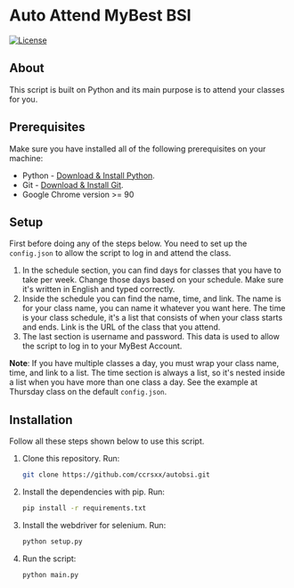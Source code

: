 # Auto Attend MyBest BSI

[![License](https://img.shields.io/badge/license-MIT-blue.svg)](LICENSE)

## About

This script is built on Python and its main purpose is to attend your classes for you.

## Prerequisites

Make sure you have installed all of the following prerequisites on your machine:

- Python - [Download & Install Python](https://nodejs.org/en/download/).
- Git - [Download & Install Git](https://git-scm.com/downloads).
- Google Chrome version >= 90

## Setup

First before doing any of the steps below. You need to set up the `config.json` to allow the script to log in and attend the class.

1. In the schedule section, you can find days for classes that you have to take per week. Change those days based on your schedule. Make sure it's written in English and typed correctly.
2. Inside the schedule you can find the name, time, and link. The name is for your class name, you can name it whatever you want here. The time is your class schedule, it's a list that consists of when your class starts and ends. Link is the URL of the class that you attend.
3. The last section is username and password. This data is used to allow the script to log in to your MyBest Account.

**Note**: If you have multiple classes a day, you must wrap your class name, time, and link to a list. The time section is always a list, so it's nested inside a list when you have more than one class a day. See the example at Thursday class on the default `config.json`.

## Installation

Follow all these steps shown below to use this script.

1. Clone this repository. Run:

   ```bash
   git clone https://github.com/ccrsxx/autobsi.git
   ```

2. Install the dependencies with pip. Run:

   ```bash
   pip install -r requirements.txt
   ```

3. Install the webdriver for selenium. Run:

   ```bash
   python setup.py
   ```

4. Run the script:

   ```bash
   python main.py
   ```
